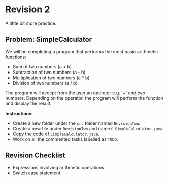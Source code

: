 # Revision 2

A little bit more practice.

## Problem: SimpleCalculator

We will be completing a program that performs the most basic arithmetic functions:
- Sum of two numbers (a + b)
- Subtraction of two numbers (a - b)
- Multiplication of two numbers (a * b)
- Division of two numbers (a / b)

The program will accept from the user an operator e.g. '+' and two numbers. Depending on the operator, the program will perform the function and display the result.

<b>Instructions:</b>
- Create a new folder under the `src` folder named `RevisionTwo`.
- Create a new file under `RevisionTwo` and name it `SimpleCalculator.java`.
- Copy the code of `SimpleCalculator.java`.
- Work on all the commented tasks labelled as `TODO`.

## Revision Checklist
- Expressions involving arithmetic operations
- Switch case statement
